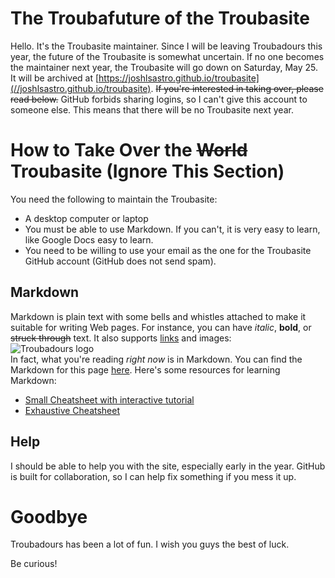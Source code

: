 <link rel="icon" href="favicon.ico">

# The Troubafuture of the Troubasite

Hello. It's the Troubasite maintainer. Since I will be leaving Troubadours this year, the future of the Troubasite is somewhat uncertain. If no one becomes the maintainer next year, the Troubasite will go down on Saturday, May 25. It will be archived at [https://joshlsastro.github.io/troubasite](//joshlsastro.github.io/troubasite). ~~If you're interested in taking over, please read below.~~ GitHub forbids sharing logins, so I can't give this account to someone else. This means that there will be no Troubasite next year.

# How to Take Over the ~~World~~ Troubasite (Ignore This Section)

You need the following to maintain the Troubasite:  
* A desktop computer or laptop
* You must be able to use Markdown. If you can't, it is very easy to learn, like Google Docs easy to learn. 
* You need to be willing to use your email as the one for the Troubasite GitHub account (GitHub does not send spam). 

## Markdown

Markdown is plain text with some bells and whistles attached to make it suitable for writing Web pages. For instance, you can have *italic*, **bold**, or ~~struck through~~ text. It also supports [links](declaration_of_independence.md) and images:  
![Troubadours logo](favicon.ico)  
In fact, what you're reading *right now* is in Markdown. You can find the Markdown for this page [here](https://raw.githubusercontent.com/troubasite/troubasite.github.io/master/troubasite_future.md). Here's some resources for learning Markdown:

* [Small Cheatsheet with interactive tutorial](https://commonmark.org/help)
* [Exhaustive Cheatsheet](https://github.com/adam-p/markdown-here/wiki/Markdown-Cheatsheet)


## Help

I should be able to help you with the site, especially early in the year. GitHub is built for collaboration, so I can help fix something if you mess it up. 

# Goodbye

Troubadours has been a lot of fun. I wish you guys the best of luck. 

Be curious!
